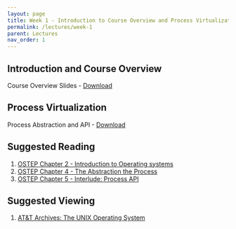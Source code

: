 ```yaml
---
layout: page
title: Week 1 - Introduction to Course Overview and Process Virtualization
permalink: /lectures/week-1
parent: Lectures
nav_order: 1
---
```


## Introduction and Course Overview
Course Overview Slides - [Download](https://karthikv1392.github.io/cs3301_osn/slides/OSN_L01_intro.pdf)

## Process Virtualization
Process Abstraction and API - [Download](https://karthikv1392.github.io/cs3301_osn/slides/OSN_L02_Process_API.pdf)

## Suggested Reading
1. [OSTEP Chapter 2 - Introduction to Operating systems](https://pages.cs.wisc.edu/~remzi/OSTEP/intro.pdf)
2. [OSTEP Chapter 4 - The Abstraction the Process](https://pages.cs.wisc.edu/~remzi/OSTEP/cpu-intro.pdf)
3. [OSTEP Chapter 5 - Interlude: Process API](https://pages.cs.wisc.edu/~remzi/OSTEP/cpu-api.pdf)

## Suggested Viewing

1. [AT&T Archives: The UNIX Operating System](https://www.youtube.com/watch?v=tc4ROCJYbm0)